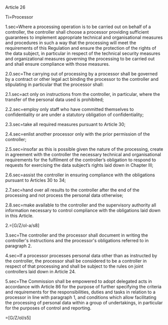 Article 26

Ti=Processor

1.sec=Where a processing operation is to be carried out on behalf of a controller, the controller shall choose a processor providing sufficient guarantees to implement appropriate technical and organisational measures and procedures in such a way that the processing will meet the requirements of this Regulation and ensure the protection of the rights of the data subject, in particular in respect of the technical security measures and organizational measures governing the processing to be carried out and shall ensure compliance with those measures.

2.0.sec=The carrying out of processing by a processor shall be governed by a contract or other legal act binding the processor to the controller and stipulating in particular that the processor shall:

2.1.sec=act only on instructions from the controller, in particular, where the transfer of the personal data used is prohibited;

2.2.sec=employ only staff who have committed themselves to confidentiality or are under a statutory obligation of confidentiality;

2.3.sec=take all required measures pursuant to Article 30;

2.4.sec=enlist another processor only with the prior permission of the controller;

2.5.sec=insofar as this is possible given the nature of the processing, create in agreement with the controller the necessary technical and organisational requirements for the fulfilment of the controller’s obligation to respond to requests for exercising the data subject’s rights laid down in Chapter III;

2.6.sec=assist the controller in ensuring compliance with the obligations pursuant to Articles 30 to 34;

2.7.sec=hand over all results to the controller after the end of the processing and not process the personal data otherwise;

2.8.sec=make available to the controller and the supervisory authority all information necessary to control compliance with the obligations laid down in this Article.

2.=[G/Z/ol-a/s8]

3.sec=The controller and the processor shall document in writing the controller's instructions and the processor's obligations referred to in paragraph 2.

4.sec=If a processor processes personal data other than as instructed by the controller, the processor shall be considered to be a controller in respect of that processing and shall be subject to the rules on joint controllers laid down in Article 24.

5.sec=The Commission shall be empowered to adopt delegated acts in accordance with Article 86 for the purpose of further specifying the criteria and requirements for the responsibilities, duties and tasks in relation to a processor in line with paragraph 1, and conditions which allow facilitating the processing of personal data within a group of undertakings, in particular for the purposes of control and reporting.

=[G/Z/ol/s5]